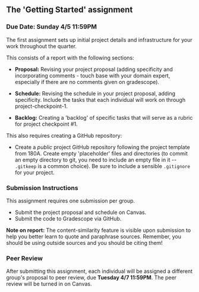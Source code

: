 ## The 'Getting Started' assignment

### Due Date: Sunday 4/5 11:59PM

The first assignment sets up initial project details and
infrastructure for your work throughout the quarter. 

This consists of a report with the following sections:

-   **Proposal:** Revising your project proposal (adding specificity and
    incorporating comments - touch base with your domain expert, especially if
    there are no comments given on gradescope).

-   **Schedule:** Revising the schedule in your project proposal, adding
    specificity. Include the tasks that each individual will work on
    through project-checkpoint-1.

-   **Backlog:** Creating a 'backlog' of specific tasks that will serve as a rubric
    for project checkpoint #1.

This also requires creating a GitHub repository:

-   Create a *public* project GitHub repository following the project template
    from 180A. Create empty 'placeholder' files and directories (to
    commit an empty directory to git, you need to include an empty
    file in it -- `.gitkeep` is a common choice). Be sure to include a
    sensible `.gitignore` for your project.

### Submission Instructions

This assignment requires one submission per group.

-   Submit the project proposal and schedule on Canvas.
-   Submit the code to Gradescope via GitHub.

**Note on report:** The content-similarity feature is visible upon
submission to help you better learn to quote and paraphrase
sources. Remember, you should be using outside sources and you should
be citing them!

### Peer Review

After submitting this assignment, each individual will be assigned a
different group's proposal to peer review, due **Tuesday 4/7
11:59PM**. The peer review will be turned in on Canvas.
